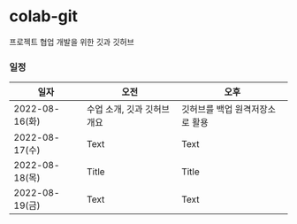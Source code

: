 # colab-git
프로젝트 협업 개발을 위한 깃과 깃허브

### 일정
| 일자 | 오전 | 오후 |
| ---- | ---- | ---- |
| 2022-08-16(화) | 수업 소개, 깃과 깃허브 개요 | 깃허브를 백업 원격저장소로 활용 |
| 2022-08-17(수) | Text | Text |
| 2022-08-18(목) | Title | Title |
| 2022-08-19(금) | Text | Text |
